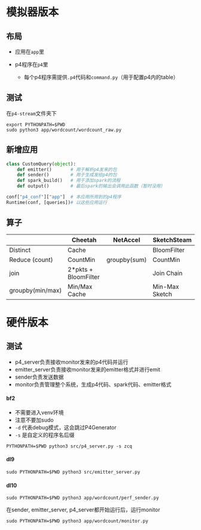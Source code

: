 # 模拟器版本
## 布局

*   应用在`app`里

*   p4程序在`p4`里
    *   每个p4程序需提供`.p4`代码和`command.py`（用于配置p4内的table）



## 测试

在`p4-stream`文件夹下

```shell
export PYTHONPATH=$PWD
sudo python3 app/wordcount/wordcount_raw.py
```

## 新增应用

```python
class CustomQuery(object):
    def emitter() 		# 用于解析p4发来的包
    def sender() 		# 用于生成发给p4的包
    def spark_build() 	# 用于添加spark的流程
    def output()		# 最后spark的输出会调用此函数（暂时没用）

conf["p4_conf"]["app"]  # 本应用所用到的p4程序
Runtime(conf, [queries])# 以这些应用运行
```


## 算子
| |Cheetah |NetAccel | SketchSteam |
| -- | --- | --- | ----|
|Distinct | Cache | | BloomFilter|
| Reduce (count) | CountMin | groupby(sum) | CountMin|
| join  | 2*pkts + BloomFilter |  | Join Chain|
| groupby(min/max)  | Min/Max Cache | | Min-Max Sketch |

# 硬件版本

## 测试

*   p4_server负责接收monitor发来的p4代码并运行
*   emitter_server负责接收monitor发来的emitter格式并进行emit
*   sender负责发送数据
*   monitor负责管理整个系统，生成p4代码、spark代码、emitter格式

#### bf2

*   不需要进入venv环境
*   注意不要加sudo
*   `-d` 代表debug模式，这会跳过P4Generator
*   `-s` 是自定义的程序名后缀

```shell
PYTHONPATH=$PWD python3 src/p4_server.py -s zcq 
```

#### dl9

```shell
sudo PYTHONPATH=$PWD python3 src/emitter_server.py
```

#### dl10

```shell
sudo PYTHONPATH=$PWD python3 app/wordcount/perf_sender.py
```

在sender, emitter_server, p4_server都开始运行后，运行monitor
```shell
sudo PYTHONPATH=$PWD python3 app/wordcount/monitor.py
```
